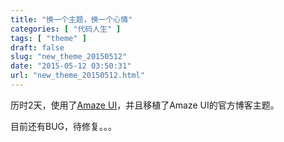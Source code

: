 ```yaml
---
title: "换一个主题，换一个心情"
categories: [ "代码人生" ]
tags: [ "theme" ]
draft: false
slug: "new_theme_20150512"
date: "2015-05-12 03:50:31"
url: "new_theme_20150512.html"
---
```


历时2天，使用了[Amaze UI][1]，并且移植了Amaze UI的官方博客主题。

目前还有BUG，待修复。。。


  [1]: http://amazeui.org